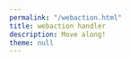 ```yaml
---
permalink: "/webaction.html"
title: webaction handler
description: Move along!
theme: null
---
```


<script>
    (function() {
        if (window.parent !== window) {
            window.parent.postMessage(JSON.stringify({
            reply: "https://quill.p3k.io/new?reply={url}",
            repost: "https://quill.p3k.io/repost?url={url}",
            like: "https://quill.p3k.io/favorite?url={url}"
            }), '*');
        }
    }());
</script>

